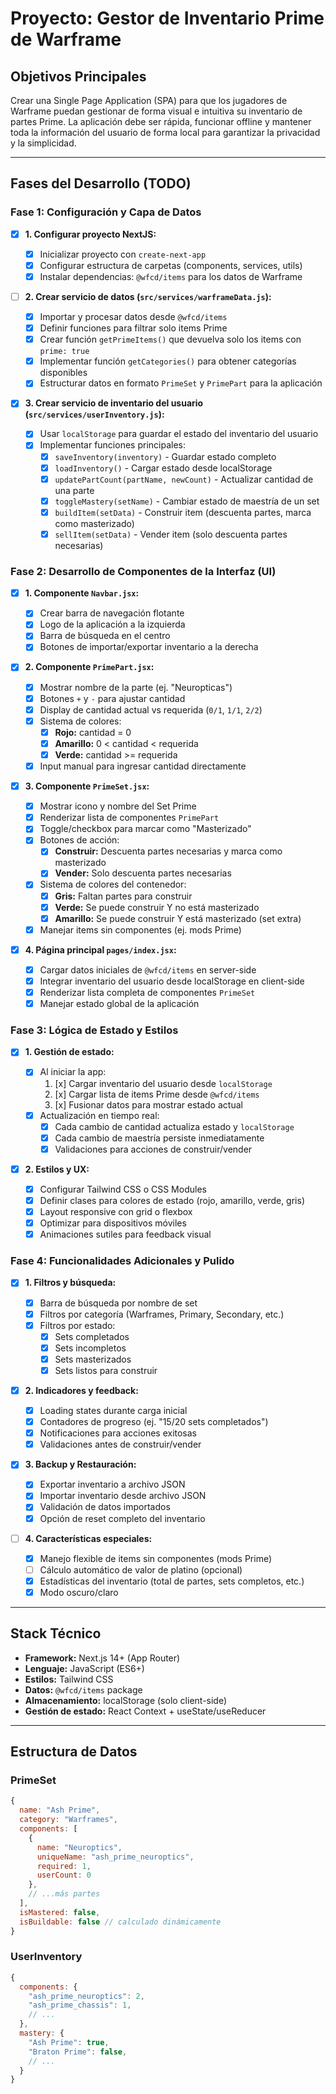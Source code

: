 # Proyecto: Gestor de Inventario Prime de Warframe

## Objetivos Principales

Crear una Single Page Application (SPA) para que los jugadores de Warframe puedan gestionar de forma visual e intuitiva su inventario de partes Prime. La aplicación debe ser rápida, funcionar offline y mantener toda la información del usuario de forma local para garantizar la privacidad y la simplicidad.

---

## Fases del Desarrollo (TODO)

### Fase 1: Configuración y Capa de Datos

- [x] **1. Configurar proyecto NextJS:**

  - [x] Inicializar proyecto con `create-next-app`
  - [x] Configurar estructura de carpetas (components, services, utils)
  - [x] Instalar dependencias: `@wfcd/items` para los datos de Warframe

- [ ] **2. Crear servicio de datos (`src/services/warframeData.js`):**

  - [x] Importar y procesar datos desde `@wfcd/items`
  - [x] Definir funciones para filtrar solo items Prime
  - [x] Crear función `getPrimeItems()` que devuelva solo los items con `prime: true`
  - [x] Implementar función `getCategories()` para obtener categorías disponibles
  - [x] Estructurar datos en formato `PrimeSet` y `PrimePart` para la aplicación

- [x] **3. Crear servicio de inventario del usuario (`src/services/userInventory.js`):**
  - [x] Usar `localStorage` para guardar el estado del inventario del usuario
  - [x] Implementar funciones principales:
    - [x] `saveInventory(inventory)` - Guardar estado completo
    - [x] `loadInventory()` - Cargar estado desde localStorage
    - [x] `updatePartCount(partName, newCount)` - Actualizar cantidad de una parte
    - [x] `toggleMastery(setName)` - Cambiar estado de maestría de un set
    - [x] `buildItem(setData)` - Construir item (descuenta partes, marca como masterizado)
    - [x] `sellItem(setData)` - Vender item (solo descuenta partes necesarias)

### Fase 2: Desarrollo de Componentes de la Interfaz (UI)

- [x] **1. Componente `Navbar.jsx`:**

  - [x] Crear barra de navegación flotante
  - [x] Logo de la aplicación a la izquierda
  - [x] Barra de búsqueda en el centro
  - [x] Botones de importar/exportar inventario a la derecha

- [x] **2. Componente `PrimePart.jsx`:**

  - [x] Mostrar nombre de la parte (ej. "Neuropticas")
  - [x] Botones `+` y `-` para ajustar cantidad
  - [x] Display de cantidad actual vs requerida (`0/1`, `1/1`, `2/2`)
  - [x] Sistema de colores:
    - [x] **Rojo:** cantidad = 0
    - [x] **Amarillo:** 0 < cantidad < requerida
    - [x] **Verde:** cantidad >= requerida
  - [x] Input manual para ingresar cantidad directamente

- [x] **3. Componente `PrimeSet.jsx`:**

  - [x] Mostrar icono y nombre del Set Prime
  - [x] Renderizar lista de componentes `PrimePart`
  - [x] Toggle/checkbox para marcar como "Masterizado"
  - [x] Botones de acción:
    - [x] **Construir:** Descuenta partes necesarias y marca como masterizado
    - [x] **Vender:** Solo descuenta partes necesarias
  - [x] Sistema de colores del contenedor:
    - [x] **Gris:** Faltan partes para construir
    - [x] **Verde:** Se puede construir Y no está masterizado
    - [x] **Amarillo:** Se puede construir Y está masterizado (set extra)
  - [x] Manejar items sin componentes (ej. mods Prime)

- [x] **4. Página principal `pages/index.jsx`:**
  - [x] Cargar datos iniciales de `@wfcd/items` en server-side
  - [x] Integrar inventario del usuario desde localStorage en client-side
  - [x] Renderizar lista completa de componentes `PrimeSet`
  - [x] Manejar estado global de la aplicación

### Fase 3: Lógica de Estado y Estilos

- [x] **1. Gestión de estado:**

  - [x] Al iniciar la app:
    1. [x] Cargar inventario del usuario desde `localStorage`
    2. [x] Cargar lista de items Prime desde `@wfcd/items`
    3. [x] Fusionar datos para mostrar estado actual
  - [x] Actualización en tiempo real:
    - [x] Cada cambio de cantidad actualiza estado y `localStorage`
    - [x] Cada cambio de maestría persiste inmediatamente
    - [x] Validaciones para acciones de construir/vender

- [x] **2. Estilos y UX:**
  - [x] Configurar Tailwind CSS o CSS Modules
  - [x] Definir clases para colores de estado (rojo, amarillo, verde, gris)
  - [x] Layout responsive con grid o flexbox
  - [x] Optimizar para dispositivos móviles
  - [x] Animaciones sutiles para feedback visual

### Fase 4: Funcionalidades Adicionales y Pulido

- [x] **1. Filtros y búsqueda:**

  - [x] Barra de búsqueda por nombre de set
  - [x] Filtros por categoría (Warframes, Primary, Secondary, etc.)
  - [x] Filtros por estado:
    - [x] Sets completados
    - [x] Sets incompletos
    - [x] Sets masterizados
    - [x] Sets listos para construir

- [x] **2. Indicadores y feedback:**

  - [x] Loading states durante carga inicial
  - [x] Contadores de progreso (ej. "15/20 sets completados")
  - [x] Notificaciones para acciones exitosas
  - [x] Validaciones antes de construir/vender

- [x] **3. Backup y Restauración:**

  - [x] Exportar inventario a archivo JSON
  - [x] Importar inventario desde archivo JSON
  - [x] Validación de datos importados
  - [x] Opción de reset completo del inventario

- [ ] **4. Características especiales:**
  - [x] Manejo flexible de items sin componentes (mods Prime)
  - [ ] Cálculo automático de valor de platino (opcional)
  - [x] Estadísticas del inventario (total de partes, sets completos, etc.)
  - [x] Modo oscuro/claro

---

## Stack Técnico

- **Framework:** Next.js 14+ (App Router)
- **Lenguaje:** JavaScript (ES6+)
- **Estilos:** Tailwind CSS
- **Datos:** `@wfcd/items` package
- **Almacenamiento:** localStorage (solo client-side)
- **Gestión de estado:** React Context + useState/useReducer

---

## Estructura de Datos

### PrimeSet

```javascript
{
  name: "Ash Prime",
  category: "Warframes",
  components: [
    {
      name: "Neuroptics",
      uniqueName: "ash_prime_neuroptics",
      required: 1,
      userCount: 0
    },
    // ...más partes
  ],
  isMastered: false,
  isBuildable: false // calculado dinámicamente
}
```

### UserInventory

```javascript
{
  components: {
    "ash_prime_neuroptics": 2,
    "ash_prime_chassis": 1,
    // ...
  },
  mastery: {
    "Ash Prime": true,
    "Braton Prime": false,
    // ...
  }
}
```
